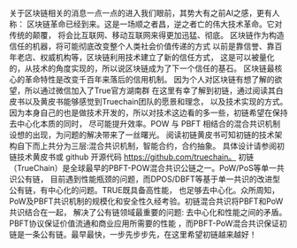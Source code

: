 关于区块链相关的消息一点一点的进入我们眼前，其势大有之前AI之感，更有人称：
区块链革命已经到来。这是一场顺之者昌，逆之者亡的伟大技术革命。它对传统的颠覆，
将会比互联网、移动互联网来得更加迅猛、彻底。
区块链作为构造信任的机器，将可能彻底改变整个人类社会价值传递的方式
以前是靠信誉、靠百年老店、权威机构等，区块链利用技术建立了新的信任方式，
这是可以被量化的，从技术的角度实现的，所以说区块链成为了下一个信任的基石。
区块链最核心的革命特性是改变千百年来落后的信用机制。
因为个人对区块链有想了解的欲望，所以通过微信加入了True官方湖南群
在这里有幸了解到初链，通过阅读其白皮书以及黄皮书能够感觉到Truechain团队的愿景和理念，
以及技术实现的方式。因为本身自己的也是做技术开发的，所以对技术这边看的多一些，初链希望在保持去中心化本质的同时，
尽可能提升效率。POW 与 PBFT 相结合的混合共识机制设想的出现，为问题的解决带来了一丝曙光。
阅读初链黄皮书可知初链的技术架构自下而上共分为三层:混合共识机制，智能合约，合约抽象。
具体设计请参阅初链技术黄皮书或 github 开源代码 https://github.com/truechain。
初链（TrueChain）是全球最早的PBFT-POW混合共识公链之一。PoW/PoS等单一共识公有链，
目前遇到性能瓶颈的问题，而DPOS/DBFT等基于单一共识的改进型公有链，有中心化的问题。TRUE既具备高性能，
也足够去中心化。众所周知，PoW及PBFT共识机制的规模化和安全性久经考验。初链混合共识将PBFT和PoW共识结合在一起，
解决了公有链领域最重要的问题: 去中心化和性能之间的矛盾。PBFT协议保证价值流通和商业应用所需要的性能
，而PBFT-PoW混合共识保证初链是一条公有链。最早最快，一步先步步先，在这里希望初链越来越好！
